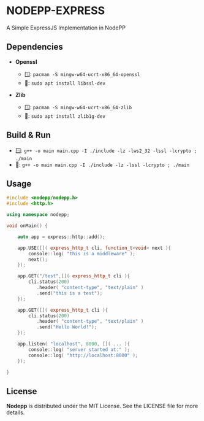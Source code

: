 # NODEPP-EXPRESS

A Simple ExpressJS Implementation in NodePP

## Dependencies
- **Openssl**
    - 🪟: `pacman -S mingw-w64-ucrt-x86_64-openssl`
    - 🐧: `sudo apt install libssl-dev`

- **Zlib**  
    - 🪟: `pacman -S mingw-w64-ucrt-x86_64-zlib`
    - 🐧: `sudo apt install zlib1g-dev`

## Build & Run
- 🪟: `g++ -o main main.cpp -I ./include -lz -lws2_32 -lssl -lcrypto ; ./main`
- 🐧: `g++ -o main main.cpp -I ./include -lz -lssl -lcrypto ; ./main`

## Usage

```cpp
#include <nodepp/nodepp.h>
#include <http.h>

using namespace nodepp;

void onMain() {

    auto app = express::http::add();

    app.USE([]( express_http_t cli, function_t<void> next ){
        console::log( "this is a middleware" );
        next();
    });

    app.GET("/test",[]( express_http_t cli ){
        cli.status(200)
           .header( "content-type", "text/plain" )
           .send("this is a test");
    });

    app.GET([]( express_http_t cli ){
        cli.status(200)
           .header( "content-type", "text/plain" )
           .send("Hello World!");
    });

    app.listen( "localhost", 8000, []( ... ){
        console::log( "server started at:" );
        console::log( "http://localhost:8000" );
    });

}

```

## License

**Nodepp** is distributed under the MIT License. See the LICENSE file for more details.
